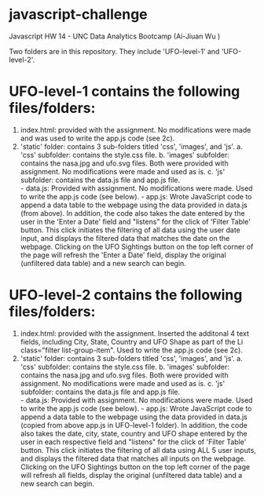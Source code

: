 # javascript-challenge

Javascript HW 14 - UNC Data Analytics Bootcamp (Ai-Jiuan Wu )

Two folders are in this repository. They include 'UFO-level-1' and 'UFO-level-2'.

# UFO-level-1 contains the following files/folders:
1. index.html: provided with the assignment.  No modifications were made and was used to write the app.js code (see 2c).
2. 'static' folder: contains 3 sub-folders titled 'css', 'images', and 'js'.
    a. 'css' subfolder: contains the style.css file.
    b. 'images' subfolder: contains the nasa.jpg and ufo.svg files.  Both were provided with assignment.  No modifications were made and used as is.
    c. 'js' subfolder: contains the data.js file and app.js file.  
        - data.js: Provided with assignment.  No modifications were made.  Used to write the app.js code (see below).
        - app.js: Wrote JavaScript code to append a data table to the webpage using the data provided in data.js (from above). In addition, the code also takes the date entered by the user in the 'Enter a Date' field and "listens" for the click of 'Filter Table' button.  This click initiates the filtering of all data using the user date input, and displays the filtered data that matches the date on the webpage.  Clicking on the UFO Sightings button on the top left corner of the page will refresh the 'Enter a Date' field, display the original (unfiltered data table) and a new search can begin.   

# UFO-level-2 contains the following files/folders:
1. index.html: provided with the assignment.  Inserted the additonal 4 text fields, including City, State, Country and UFO Shape as part of the Li class="filter list-group-item".  Used to write the app.js code (see 2c).
2. 'static' folder: contains 3 sub-folders titled 'css', 'images', and 'js'.
    a. 'css' subfolder: contains the style.css file.
    b. 'images' subfolder: contains the nasa.jpg and ufo.svg files.  Both were provided with assignment.  No modifications were made and used as is.
    c. 'js' subfolder: contains the data.js file and app.js file.  
        - data.js: Provided with assignment.  No modifications were made.  Used to write the app.js code (see below).
        - app.js: Wrote JavaScript code to append a data table to the webpage using the data provided in data.js (copied from above app.js in UFO-level-1 folder). In addition, the code also takes the date, city, state, country and UFO shape entered by the user in each respective field and "listens" for the click of 'Filter Table' button.  This click initiates the filtering of all data using ALL 5 user inputs, and displays the filtered data that matches all inputs on the webpage.  Clicking on the UFO Sightings button on the top left corner of the page will refresh all fields, display the original (unfiltered data table) and a new search can begin.   
